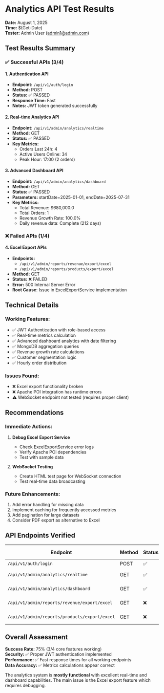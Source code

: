 # Analytics API Test Results
**Date:** August 1, 2025  
**Time:** $(Get-Date)  
**Tester:** Admin User (admin1@admin.com)

## Test Results Summary

### ✅ Successful APIs (3/4)

#### 1. Authentication API
- **Endpoint:** `/api/v1/auth/login`
- **Method:** POST
- **Status:** ✅ PASSED
- **Response Time:** Fast
- **Notes:** JWT token generated successfully

#### 2. Real-time Analytics API  
- **Endpoint:** `/api/v1/admin/analytics/realtime`
- **Method:** GET
- **Status:** ✅ PASSED
- **Key Metrics:**
  - Orders Last 24h: 4
  - Active Users Online: 34  
  - Peak Hour: 17:00 (2 orders)

#### 3. Advanced Dashboard API
- **Endpoint:** `/api/v1/admin/analytics/dashboard`
- **Method:** GET
- **Status:** ✅ PASSED
- **Parameters:** startDate=2025-01-01, endDate=2025-07-31
- **Key Metrics:**
  - Total Revenue: $680,000.0
  - Total Orders: 1
  - Revenue Growth Rate: 100.0%
  - Daily revenue data: Complete (212 days)

### ❌ Failed APIs (1/4)

#### 4. Excel Export APIs
- **Endpoints:** 
  - `/api/v1/admin/reports/revenue/export/excel`
  - `/api/v1/admin/reports/products/export/excel`
- **Method:** GET
- **Status:** ❌ FAILED
- **Error:** 500 Internal Server Error
- **Root Cause:** Issue in ExcelExportService implementation

## Technical Details

### Working Features:
- ✅ JWT Authentication with role-based access
- ✅ Real-time metrics calculation
- ✅ Advanced dashboard analytics with date filtering
- ✅ MongoDB aggregation queries
- ✅ Revenue growth rate calculations
- ✅ Customer segmentation logic
- ✅ Hourly order distribution

### Issues Found:
- ❌ Excel export functionality broken
- ❌ Apache POI integration has runtime errors
- ⚠️ WebSocket endpoint not tested (requires proper client)

## Recommendations

### Immediate Actions:
1. **Debug Excel Export Service**
   - Check ExcelExportService error logs
   - Verify Apache POI dependencies
   - Test with sample data

2. **WebSocket Testing**
   - Create HTML test page for WebSocket connection
   - Test real-time data broadcasting

### Future Enhancements:
1. Add error handling for missing data
2. Implement caching for frequently accessed metrics
3. Add pagination for large datasets
4. Consider PDF export as alternative to Excel

## API Endpoints Verified

| Endpoint | Method | Status | Auth Required |
|----------|--------|--------|---------------|
| `/api/v1/auth/login` | POST | ✅ | No |
| `/api/v1/admin/analytics/realtime` | GET | ✅ | Yes (Admin) |
| `/api/v1/admin/analytics/dashboard` | GET | ✅ | Yes (Admin) |
| `/api/v1/admin/reports/revenue/export/excel` | GET | ❌ | Yes (Admin) |
| `/api/v1/admin/reports/products/export/excel` | GET | ❌ | Yes (Admin) |

## Overall Assessment

**Success Rate:** 75% (3/4 core features working)  
**Security:** ✅ Proper JWT authentication implemented  
**Performance:** ✅ Fast response times for all working endpoints  
**Data Accuracy:** ✅ Metrics calculations appear correct  

The analytics system is **mostly functional** with excellent real-time and dashboard capabilities. The main issue is the Excel export feature which requires debugging.

